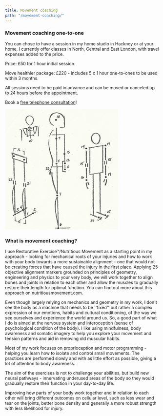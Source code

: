 ```yaml
---
title: Movement coaching
path: "/movement-coaching/"
---
```


### Movement coaching one-to-one

You can chose to have a session in my home studio in Hackney or at your home. I currently offer classes in North, Central and East London, with travel expenses added to the price.

Price: £50 for 1 hour initial session.

Move healthier package: £220 - includes 5 x 1 hour one-to-ones to be used within 3 months.

All sessions need to be paid in advance and can be moved or canceled up to 24 hours before the appointment.

Book a [free telephone consultation](mailto:ivana.demmel@gmail.com?subject=Free%20Telephone%20Consultation)!

![Alignment points](alignment_points.jpg)

### What is movement coaching?

I use Restorative Exercise™/Nutritious Movement as a starting point in my approach - looking for mechanical roots of your injuries and how to work with your body towards a more sustainable alignment - one that would not be creating forces that have caused the injury in the first place. Applying 25 objective alignment markers grounded on principles of geometry, engineering and physics to your very body, we will work together to align bones and joints in relation to each other and allow the muscles to gradually restore their length for optimal function. You can find out more about this approach on nutritiousmovement.com. 

Even though largely relying on mechanics and geometry in my work, I don't see the body as a machine that needs to be ''fixed'' but rather a complex expression of our emotions, habits and cultural conditioning, of the way we see ourselves and experience the world around us. So, a good part of what I do is aimed at the nervous system and interoception (sense of psychological condition of the body). I like using mindfulness, body awareness and somatic imagery to help you explore your movement and tension patterns and aid in removing old muscular habits. 

Most of my work focuses on proprioception and motor programming - helping you learn how to isolate and control small movements. The practices are performed slowly and with as little effort as possible, giving a lot of attention to body awareness. 

The aim of the exercises is not to challenge your abilities, but build new neural pathways -  innervating underused areas of the body so they would gradually restore their function in your day-to-day life. 

Improving how parts of your body work together and in relation to each other will bring different outcomes on cellular level, such as less wear and tear on the joints, better bone density and generally a more robust strength with less likelihood for injury.


